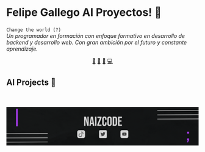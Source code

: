 # Felipe Gallego AI Proyectos! 👋


`Change the world (?)`<br><em> Un programador en formación con enfoque formativo en desarrollo de backend y desarrollo web. Con gran ambición por el futuro y constante aprendizaje.</em>


<p align="center">
<a href="https://github.com/felipegallegoramirez/felipegallegoramirez/blob/master/ai.md">🤖</a>
<a href="https://github.com/felipegallegoramirez/felipegallegoramirez/blob/master/frontend.md">👀</a>
<a href="https://github.com/felipegallegoramirez/felipegallegoramirez/blob/master/datascience.md">📙</a>
<a href="https://github.com/felipegallegoramirez/felipegallegoramirez/blob/master/backend.md">💻</a>
</p>


## AI Projects 🤖



<br>

<br>

<img src="https://github.com/felipegallegoramirez/felipegallegoramirez/blob/main/misc/footer.png">
